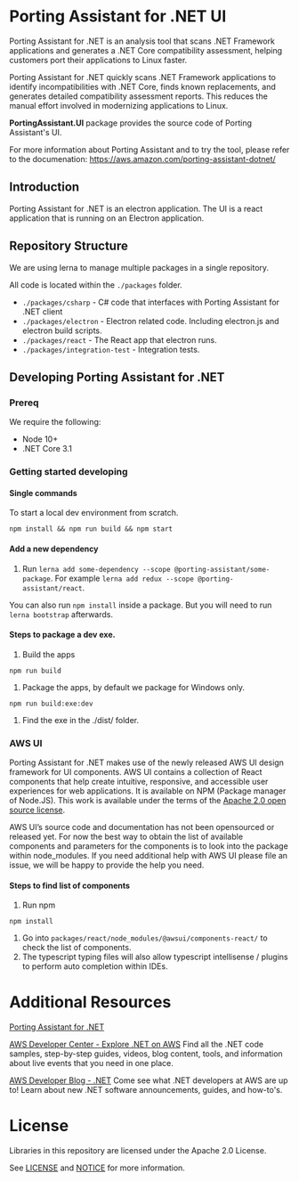 # Porting Assistant for .NET UI

Porting Assistant for .NET is an analysis tool that scans .NET Framework applications and generates a .NET Core compatibility assessment, helping customers port their applications to Linux faster.

Porting Assistant for .NET quickly scans .NET Framework applications to identify incompatibilities with .NET Core, finds known replacements, and generates detailed compatibility assessment reports. This reduces the manual effort involved in modernizing applications to Linux.

**PortingAssistant.UI** package provides the source code of Porting Assistant's UI.

For more information about Porting Assistant and to try the tool, please refer to the documenation: https://aws.amazon.com/porting-assistant-dotnet/

## Introduction

Porting Assistant for .NET is an electron application. The UI is a react application that is running on an Electron application.

## Repository Structure

We are using lerna to manage multiple packages in a single repository.

All code is located within the `./packages` folder.


* `./packages/csharp` - C# code that interfaces with Porting Assistant for .NET client
* `./packages/electron` - Electron related code. Including electron.js and electron build scripts.
* `./packages/react` - The React app that electron runs.
* `./packages/integration-test` - Integration tests.

## Developing Porting Assistant for .NET

### Prereq

We require the following:

* Node 10+
* .NET Core 3.1

### Getting started developing

#### Single commands

To start a local dev environment from scratch.


```
npm install && npm run build && npm start
```


#### Add a new dependency


1. Run `lerna add some-dependency --scope @porting-assistant/some-package`. For example `lerna add redux --scope @porting-assistant/react`.

You can also run `npm install` inside a package. But you will need to run `lerna bootstrap` afterwards.

#### Steps to package a dev exe.


1. Build the apps

```
npm run build
```



1. Package the apps, by default we package for Windows only.

```
npm run build:exe:dev
```



1. Find the exe in the ./dist/ folder.

### AWS UI

Porting Assistant for .NET makes use of the newly released AWS UI design framework for UI components. AWS UI contains a collection of React components that help create intuitive, responsive, and accessible user experiences for web applications. It is available on NPM (Package manager of Node.JS). This work is available under the terms of the [Apache 2.0 open source license](http://#).

AWS UI’s source code and documentation has not been opensourced or released yet. For now the best way to obtain the list of available components and parameters for the components is to look into the package within node_modules. If you need additional help with AWS UI please file an issue, we will be happy to provide the help you need.


#### Steps to find list of components


1. Run npm 

```
npm install
```

1. Go into `packages/react/node_modules/@awsui/components-react/` to check the list of components.
2. The typescript typing files will also allow typescript intellisense / plugins to perform auto completion within IDEs.

# Additional Resources

[Porting Assistant for .NET](https://docs.aws.amazon.com/portingassistant/index.html)

[AWS Developer Center - Explore .NET on AWS](https://aws.amazon.com/developer/language/net/)
Find all the .NET code samples, step-by-step guides, videos, blog content, tools, and information about live events that you need in one place.

[AWS Developer Blog - .NET](https://aws.amazon.com/blogs/developer/category/programing-language/dot-net/)
Come see what .NET developers at AWS are up to! Learn about new .NET software announcements, guides, and how-to's.


# License

Libraries in this repository are licensed under the Apache 2.0 License.

See [LICENSE](./LICENSE) and [NOTICE](./NOTICE) for more information.
